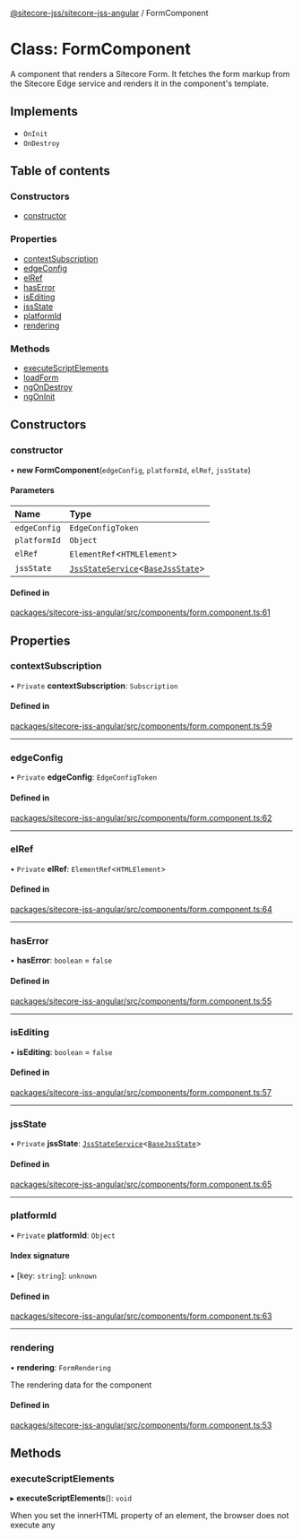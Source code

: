 [@sitecore-jss/sitecore-jss-angular](../README.md) / FormComponent

# Class: FormComponent

A component that renders a Sitecore Form.
It fetches the form markup from the Sitecore Edge service and renders it in the component's template.

## Implements

- `OnInit`
- `OnDestroy`

## Table of contents

### Constructors

- [constructor](FormComponent.md#constructor)

### Properties

- [contextSubscription](FormComponent.md#contextsubscription)
- [edgeConfig](FormComponent.md#edgeconfig)
- [elRef](FormComponent.md#elref)
- [hasError](FormComponent.md#haserror)
- [isEditing](FormComponent.md#isediting)
- [jssState](FormComponent.md#jssstate)
- [platformId](FormComponent.md#platformid)
- [rendering](FormComponent.md#rendering)

### Methods

- [executeScriptElements](FormComponent.md#executescriptelements)
- [loadForm](FormComponent.md#loadform)
- [ngOnDestroy](FormComponent.md#ngondestroy)
- [ngOnInit](FormComponent.md#ngoninit)

## Constructors

### constructor

• **new FormComponent**(`edgeConfig`, `platformId`, `elRef`, `jssState`)

#### Parameters

| Name | Type |
| :------ | :------ |
| `edgeConfig` | `EdgeConfigToken` |
| `platformId` | `Object` |
| `elRef` | `ElementRef`\<`HTMLElement`\> |
| `jssState` | [`JssStateService`](JssStateService.md)\<[`BaseJssState`](BaseJssState.md)\> |

#### Defined in

[packages/sitecore-jss-angular/src/components/form.component.ts:61](https://github.com/Sitecore/jss/blob/c27405f28/packages/sitecore-jss-angular/src/components/form.component.ts#L61)

## Properties

### contextSubscription

• `Private` **contextSubscription**: `Subscription`

#### Defined in

[packages/sitecore-jss-angular/src/components/form.component.ts:59](https://github.com/Sitecore/jss/blob/c27405f28/packages/sitecore-jss-angular/src/components/form.component.ts#L59)

___

### edgeConfig

• `Private` **edgeConfig**: `EdgeConfigToken`

#### Defined in

[packages/sitecore-jss-angular/src/components/form.component.ts:62](https://github.com/Sitecore/jss/blob/c27405f28/packages/sitecore-jss-angular/src/components/form.component.ts#L62)

___

### elRef

• `Private` **elRef**: `ElementRef`\<`HTMLElement`\>

#### Defined in

[packages/sitecore-jss-angular/src/components/form.component.ts:64](https://github.com/Sitecore/jss/blob/c27405f28/packages/sitecore-jss-angular/src/components/form.component.ts#L64)

___

### hasError

• **hasError**: `boolean` = `false`

#### Defined in

[packages/sitecore-jss-angular/src/components/form.component.ts:55](https://github.com/Sitecore/jss/blob/c27405f28/packages/sitecore-jss-angular/src/components/form.component.ts#L55)

___

### isEditing

• **isEditing**: `boolean` = `false`

#### Defined in

[packages/sitecore-jss-angular/src/components/form.component.ts:57](https://github.com/Sitecore/jss/blob/c27405f28/packages/sitecore-jss-angular/src/components/form.component.ts#L57)

___

### jssState

• `Private` **jssState**: [`JssStateService`](JssStateService.md)\<[`BaseJssState`](BaseJssState.md)\>

#### Defined in

[packages/sitecore-jss-angular/src/components/form.component.ts:65](https://github.com/Sitecore/jss/blob/c27405f28/packages/sitecore-jss-angular/src/components/form.component.ts#L65)

___

### platformId

• `Private` **platformId**: `Object`

#### Index signature

▪ [key: `string`]: `unknown`

#### Defined in

[packages/sitecore-jss-angular/src/components/form.component.ts:63](https://github.com/Sitecore/jss/blob/c27405f28/packages/sitecore-jss-angular/src/components/form.component.ts#L63)

___

### rendering

• **rendering**: `FormRendering`

The rendering data for the component

#### Defined in

[packages/sitecore-jss-angular/src/components/form.component.ts:53](https://github.com/Sitecore/jss/blob/c27405f28/packages/sitecore-jss-angular/src/components/form.component.ts#L53)

## Methods

### executeScriptElements

▸ **executeScriptElements**(): `void`

When you set the innerHTML property of an element, the browser does not execute any <script> tags included in the HTML string
This method ensures that any <script> elements within the loaded HTML are executed.
It re-creates the script elements and appends the to the component's template, then removes old script elements to avoid duplication.

#### Returns

`void`

#### Defined in

[packages/sitecore-jss-angular/src/components/form.component.ts:144](https://github.com/Sitecore/jss/blob/c27405f28/packages/sitecore-jss-angular/src/components/form.component.ts#L144)

___

### loadForm

▸ **loadForm**(): `Promise`\<`void`\>

Fetches the form markup from the Sitecore Edge service and renders it in the component's template.

#### Returns

`Promise`\<`void`\>

#### Defined in

[packages/sitecore-jss-angular/src/components/form.component.ts:87](https://github.com/Sitecore/jss/blob/c27405f28/packages/sitecore-jss-angular/src/components/form.component.ts#L87)

___

### ngOnDestroy

▸ **ngOnDestroy**(): `void`

#### Returns

`void`

#### Implementation of

OnDestroy.ngOnDestroy

#### Defined in

[packages/sitecore-jss-angular/src/components/form.component.ts:78](https://github.com/Sitecore/jss/blob/c27405f28/packages/sitecore-jss-angular/src/components/form.component.ts#L78)

___

### ngOnInit

▸ **ngOnInit**(): `void`

#### Returns

`void`

#### Implementation of

OnInit.ngOnInit

#### Defined in

[packages/sitecore-jss-angular/src/components/form.component.ts:68](https://github.com/Sitecore/jss/blob/c27405f28/packages/sitecore-jss-angular/src/components/form.component.ts#L68)
